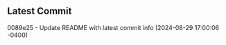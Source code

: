 
## Latest Commit
0089e25 - Update README with latest commit info (2024-08-29 17:00:06 -0400) <Yunxi-Zhou>
